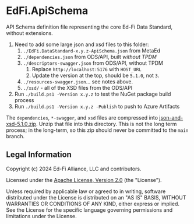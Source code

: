 # EdFi.ApiSchema

API Schema definition file representing the core Ed-Fi Data Standard, without extensions.

1. Need to add some large json and xsd files to this folder:
   1. `./EdFi.DataStandard-x.y.z-ApiSchema.json` from MetaEd
   2. `./dependencies.json` from ODS/API, built _without TPDM_
   3. `./descriptors-swagger.json` from ODS/API, without TPDM
      1. Replace `http://localhost:5176` with `HOST_URL`
      2. Update the version at the top, should be `5.1.0`, not `3`.
   4. `./resources-swagger.json`... see notes above.
   5. `./xsd/` - all of the XSD files from the ODS/API
2. Run `./build.ps1 -Version x.y.z` to test the NuGet package build process
3. Run `./build.ps1 -Version x.y.z -Publish` to push to Azure Artifacts

The `dependencies`, `*-swagger`, and `xsd` files are compressed into [json-and-xsd-5.1.0.zip](./json-and-xsd-5.1.0.zip).
Unzip that file into this directory. This is not the long term process; in the long-term, so this zip should never be
committed to the `main` branch.

## Legal Information

Copyright (c) 2024 Ed-Fi Alliance, LLC and contributors.

Licensed under the [Apache License, Version 2.0](LICENSE) (the "License").

Unless required by applicable law or agreed to in writing, software
distributed under the License is distributed on an "AS IS" BASIS,
WITHOUT WARRANTIES OR CONDITIONS OF ANY KIND, either express or implied.
See the License for the specific language governing permissions and
limitations under the License.
